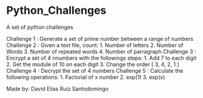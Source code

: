 # Python_Challenges
A set of python challenges

Challenge 1 : Generate a set of prime number between a range of numbers
Challenge 2 : Given a text file, count:
    1. Number of letters
    2. Number of Words
    3. Number of repeated words
    4. Number of parragraph
Challenge 3 : Encrypt a set of 4 nnumbers with the followings steps:
    1. Add 7 to each digit 
    2. Get the module of 10 on each digit
    3. Change the order [ 3, 4, 2, 1 ]
Challenge 4 : Decrypt the set of 4 numbers
Challenge 5 : Calculate the following operations:
    1. Factorial of x number
    2. exp(1)
    3. exp(x)
    
Made by: David Elias Ruiz Santodomingo